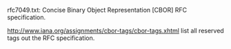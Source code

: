 rfc7049.txt: Concise Binary Object Representation [CBOR] RFC specification.

http://www.iana.org/assignments/cbor-tags/cbor-tags.xhtml
list all reserved tags out the RFC specification.
